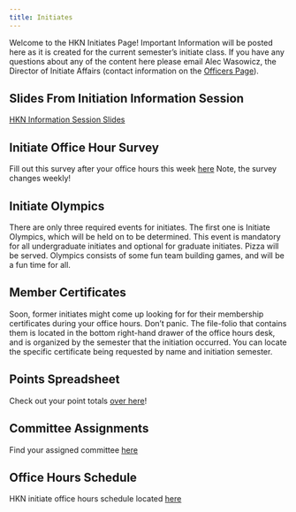 ```yaml
---
title: Initiates  
---
```


Welcome to the HKN Initiates Page! Important Information will be posted here as it is created for the current semester’s initiate class. If you have any questions about any of the content here please email Alec Wasowicz, the Director of Initiate Affairs (contact information on the [Officers Page](/about#officers)).

Slides From Initiation Information Session
---
[HKN Information Session Slides](/assets/files/HKNInfoSessionFA16.pdf)

Initiate Office Hour Survey
---------------------------
Fill out this survey after your office hours this week [here](https://goo.gl/forms/7VT8qqNrQLXQ1BQU2)
Note, the survey changes weekly!

Initiate Olympics
---
There are only three required events for initiates. The first one is Initiate Olympics, which will be held on to be determined. This event is mandatory for all undergraduate initiates and optional for graduate initiates. Pizza will be served. Olympics consists of some fun team building games, and will be a fun time for all.

Member Certificates
---
Soon, former initiates might come up looking for for their membership certificates during your office hours. Don’t panic. The file-folio that contains them is located in the bottom right-hand drawer of the office hours desk, and is organized by the semester that the initiation occurred. You can locate the specific certificate being requested by name and initiation semester.

Points Spreadsheet
---
Check out your point totals [over here](https://docs.google.com/spreadsheets/d/18SS-g30jM4bz6l07cKIqzJaaGHFN2PiI-SAu-WJKgsk/edit#gid=0)!

Committee Assignments
---------------------
Find your assigned committee [here](https://docs.google.com/a/illinois.edu/spreadsheets/d/1UJ-sT4nVzCKlvLKBvf_ESmxN1w1P7uW3o2NNbOdPDtY/edit?usp=sharing)

Office Hours Schedule
---------------------
HKN initiate office hours schedule located [here](https://docs.google.com/a/illinois.edu/spreadsheets/d/1fAqk5L3qYzgL7RoGiDIrFIKoyVcHjhLqKxnNVyyToaM/edit?usp=sharing)
